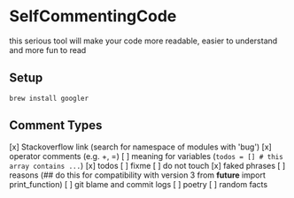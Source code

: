 # SelfCommentingCode
this serious tool will make your code more readable, easier to understand and more fun to read


## Setup
`brew install googler`

## Comment Types

[x] Stackoverflow link (search for namespace of modules with 'bug')
[x] operator comments (e.g. +, =)
[ ] meaning for variables (`todos = [] # this array contains ...`)
[x] todos
[ ] fixme
[ ] do not touch
[x] faked phrases 
[ ] reasons (## do this for compatibility with version 3 from __future__ import print_function)
[ ] git blame and commit logs
[ ] poetry
[ ] random facts